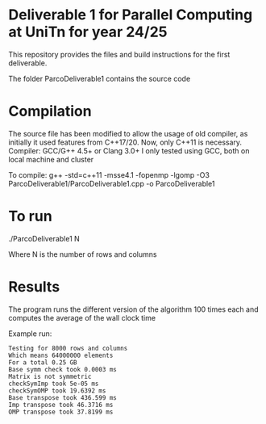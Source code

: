 # Deliverable 1 for Parallel Computing at UniTn for year 24/25

This repository provides the files and build instructions
for the first deliverable. 

The folder ParcoDeliverable1 contains the source code

# Compilation

The source file has been modified to allow the usage of old compiler,
as initially it used features from C++17/20. Now, only C++11 is
necessary. 
Compiler: GCC/G++ 4.5+ or Clang 3.0+
I only tested using GCC, both on local machine and cluster

To compile: g++ -std=c++11 -msse4.1 -fopenmp -lgomp -O3 ParcoDeliverable1/ParcoDeliverable1.cpp -o ParcoDeliverable1

# To run

./ParcoDeliverable1 N

Where N is the number of rows and columns 

# Results

The program runs the different version of the algorithm 100 times each and computes
the average of the wall clock time

Example run:
````
Testing for 8000 rows and columns
Which means 64000000 elements
For a total 0.25 GB
Base symm check took 0.0003 ms
Matrix is not symmetric
checkSymImp took 5e-05 ms
checkSymOMP took 19.6392 ms
Base transpose took 436.599 ms
Imp transpose took 46.3716 ms
OMP transpose took 37.8199 ms
````
